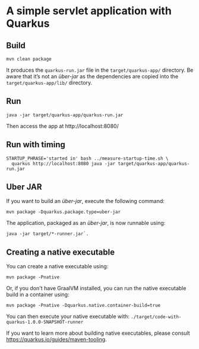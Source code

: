 # A simple servlet application with Quarkus

## Build

```shell script
mvn clean package
```

It produces the `quarkus-run.jar` file in the `target/quarkus-app/` directory.
Be aware that it’s not an _über-jar_ as the dependencies are copied into the `target/quarkus-app/lib/` directory.

## Run

```shell script
java -jar target/quarkus-app/quarkus-run.jar
```

Then access the app at http://localhost:8080/

## Run with timing

```
STARTUP_PHRASE='started in' bash ../measure-startup-time.sh \
  quarkus http://localhost:8080 java -jar target/quarkus-app/quarkus-run.jar
```

## Uber JAR

If you want to build an _über-jar_, execute the following command:
```shell script
mvn package -Dquarkus.package.type=uber-jar
```

The application, packaged as an _über-jar_, is now runnable using:

```
java -jar target/*-runner.jar`.
```

## Creating a native executable

You can create a native executable using: 
```shell script
mvn package -Pnative
```

Or, if you don't have GraalVM installed, you can run the native executable build in a container using: 
```shell script
mvn package -Pnative -Dquarkus.native.container-build=true
```

You can then execute your native executable with: `./target/code-with-quarkus-1.0.0-SNAPSHOT-runner`

If you want to learn more about building native executables, please consult https://quarkus.io/guides/maven-tooling.

